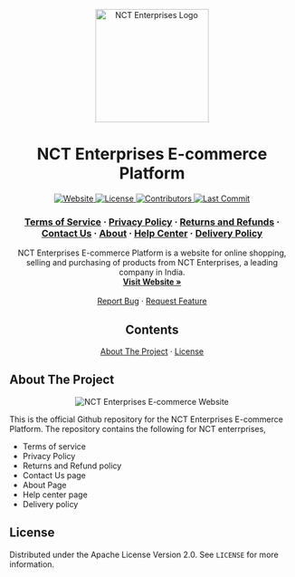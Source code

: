 <p align="center">
<a href="https://nctenterprises.in"><img src="https://www.nctenterprises.in/images/ncte_logo_new.png" alt="NCT Enterprises Logo" width="200"></a>
</p>

<h1 align="center">NCT Enterprises E-commerce Platform</h1>

<p align="center">
  <a href="https://nctenterprises.in">
    <img src="https://img.shields.io/website?down_message=down&up_message=online&url=https%3A%2F%2Fnctenterprises.in" alt="Website" />
  </a>
  <a href="https://github.com/nctenterprises/ncte-ecommerce-platform/blob/master/LICENSE">
    <img src="https://img.shields.io/github/license/nctenterprises/ncte-ecommerce-platform" alt="License" />
  </a>
  <a href="https://github.com/nctenterprises/ncte-ecommerce-platform/graphs/contributors">
    <img src="https://img.shields.io/github/contributors/nctenterprises/ncte-ecommerce-platform" alt="Contributors" />
  </a>
  <a href="https://github.com/nctenterprises/ncte-ecommerce-platform/commits/master">
    <img src="https://img.shields.io/github/last-commit/nctenterprises/ncte-ecommerce-platform" alt="Last Commit" />
  </a>
</p>

<h3 align="center">
  <a href="https://nctenterprises.in/terms-of-service/">Terms of Service</a>
  <span> · </span>
  <a href="https://nctenterprises.in/privacy-policy/">Privacy Policy</a>
  <span> · </span>
  <a href="https://nctenterprises.in/returns-and-refunds/">Returns and Refunds</a>
  <span> · </span>
  <a href="https://nctenterprises.in/contact/">Contact Us</a>
  <span> · </span>
  <a href="https://nctenterprises.in/about/">About</a>
  <span> · </span>
  <a href="https://nctenterprises.in/help-center/">Help Center</a>
  <span> · </span>
  <a href="https://nctenterprises.in/delivery-policy/">Delivery Policy</a>
</h3>

<p align="center">
  NCT Enterprises E-commerce Platform is a website for online shopping, selling and purchasing of products from NCT Enterprises, a leading company in India.
  <br />
  <a href="https://nctenterprises.in"><strong>Visit Website »</strong></a>
  <br />
  <br />
  <a href="https://github.com/nctenterprises/ncte-ecommerce-platform/issues/new?assignees=&labels=bug&template=bug_report.md&title=%5BBug%5D">Report Bug</a>
  ·
  <a href="https://github.com/nctenterprises/ncte-ecommerce-platform/issues/new?assignees=&labels=enhancement&template=feature_request.md&title=%5BFeature%5D">Request Feature</a>
</p>

<h2 align="center">Contents</h2>

<p align="center">
  <a href="#about-the-project">About The Project</a>
  <span> · </span>
  <a href="#license">License</a>
</p>

## About The Project

<p align="center">
  <img src="https://www.nctenterprises.in/images/e-commerce-website.png" alt="NCT Enterprises E-commerce Website" />
</p>

This is the official Github repository for the NCT Enterprises E-commerce Platform. The repository contains the following for NCT enterrprises,

* Terms of service
* Privacy Policy
* Returns and Refund policy
* Contact Us page
* About Page
* Help center page
* Delivery policy

## License

Distributed under the Apache License Version 2.0. See `LICENSE` for more information.

<!-- MARKDOWN LINKS & IMAGES -->

[contributors-shield]: https://img.shields.io/github/contributors/othneildrew/Best-README-Template.svg?style=for-the-badge
[contributors-url]: https://github.com/othneildrew/Best-README-Template/graphs/contributors
[forks-shield]: https://img.shields.io/github/forks/othneildrew/Best-README-Template.svg?style=for-the-badge
[forks-url]: https://github.com/othneildrew/Best-README-Template/network/members
[stars-shield]: https://img.shields.io/github/stars/othneildrew/Best-README-Template.svg?style=for-the-badge
[stars-url]: https://github.com/othneildrew/Best-README-Template/stargazers
[issues-shield]: https://img.shields.io/github/issues/othneildrew/Best-README-Template.svg?style=for-the-badge
[issues-url]: https://github.com/othneildrew/Best-README-Template/issues
[license-shield]: https://img.shields.io/github/license/othneildrew/Best-README-Template.svg?style=for-the-badge
[license-url]: https://github.com/othneildrew/Best-README-Template/blob/master/LICENSE.txt
[linkedin-shield]: https://img.shields.io/badge/-LinkedIn-black.svg?style=for-the-badge&logo=linkedin&colorB=555
[linkedin-url]: https://linkedin.com/in/othneildrew
[product-screenshot]: images/screenshot.png

